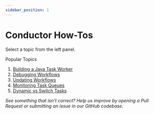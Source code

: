 ```yaml
---
sidebar_position: 1
---
```


# Conductor How-Tos

Select a topic from the left panel.

Popular Topics

1. [Building a Java Task Worker](./how-tos/build-a-java-task-worker)
1. [Debugging Workflows](./how-tos/debugging-workflows.md)
1. [Updating Workflows](./how-tos/updating-workflows.md)
1. [Monitoring Task Queues](./how-tos/monitoring-task-queues.md)
1. [Dynamic vs Switch Tasks](./how-tos/dynamic-vs-switch-tasks.md)

*See something that isn't correct? Help us improve by opening a Pull Request or submitting an issue in our GitHub
codebase.*


